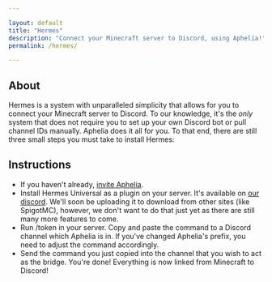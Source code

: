 ```yaml
---

layout: default
title: "Hermes"
description: "Connect your Minecraft server to Discord, using Aphelia!"
permalink: /hermes/

---
```


## About
Hermes is a system with unparalleled simplicity that allows for you to connect your Minecraft server to Discord. To our knowledge,
it's the *only* system that does not require you to set up your own Discord bot or pull channel IDs manually. Aphelia does it all for you. To that end, there are
still three small steps you must take to install Hermes:

## Instructions
* If you haven't already, [invite Aphelia](/invite/).
* Install Hermes Universal as a plugin on your server. It's available on [our discord](/discord/). We'll soon be uploading it to download from other sites (like SpigotMC), however, we don't want to do that just yet as there are still many more features to come.
* Run /token in your server. Copy and paste the command to a Discord channel which Aphelia is in. If you've changed Aphelia's prefix, you need to adjust the command accordingly.
* Send the command you just copied into the channel that you wish to act as the bridge. You're done! Everything is now linked from Minecraft to Discord!
